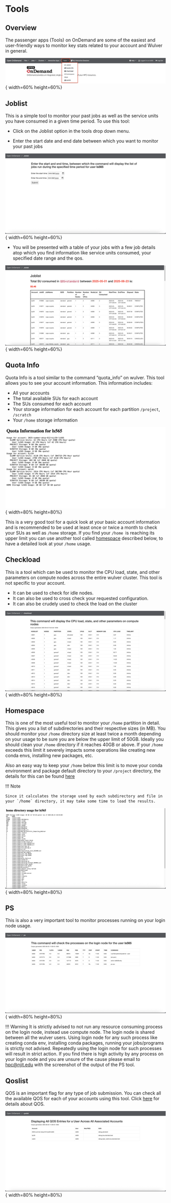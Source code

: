 # Tools

## Overview

The passenger apps (Tools) on OnDemand are some of the easiest and user-friendly ways to monitor key stats related to your account and Wulver in general.

![tools-dropdown.png](../assets/ondemand/tools/tools-dropdown.png){ width=60% height=60%}


## Joblist

This is a simple tool to monitor your past jobs as well as the service units you have consumed in a given time period. To use this tool:

- Click on the Joblist option in the tools drop down menu.

- Enter the start date and end date between which you want to monitor your past jobs

![joblist-date-input.png](../assets/ondemand/tools/joblist-date-input.png){ width=60% height=60%}

- You will be presented with a table of your jobs with a few job details atop which you find information like service units consumed, your specified date range and the qos.

![joblist-output.png](../assets/ondemand/tools/joblist-output.png){ width=60% height=60%}


## Quota Info

Quota Info is a tool similar to the command “quota_info” on wulver. This tool allows you to see your account information. This information includes:

- All your accounts
- The total available SUs for each account
- The SUs consumed for each account
- Your storage information for each account for each partition `/project`, `/scratch`
- Your `/home` storage information

![quota-info-output.png](../assets/ondemand/tools/quota-info-output.png){ width=80% height=80%}

This is a very good tool for a quick look at your basic account information and is recommended to be used at least once or twice a month to check your SUs as well as `/home` storage. If you find your `/home `is reaching its upper limit you can use another tool called [homespace](#homespace) described below, to have a detailed look at your `/home` usage.


## Checkload

This is a tool which can be used to monitor the CPU load, state, and other parameters on compute nodes across the entire wulver cluster. This tool is not specific to your account.

- It can be used to check for idle nodes.
- It can also be used to cross check your requested configuration.
- It can also be crudely used to check the load on the cluster

![checkload-output.png](../assets/ondemand/tools/checkload-output.png){ width=80% height=80%}


## Homespace

This is one of the most useful tool to monitor your `/home` partition in detail. This gives you a list of subdirectories and their respective sizes (in MB). You should monitor your `/home` directory size at least twice a month depending on your usage to be sure you are below the upper limit of 50GB. Ideally you should clean your `/home` directory if it reaches 40GB or above. If your `/home` exceeds this limit it severely impacts some operations like creating new conda envs, installing new packages, etc.

Also an easy way to keep your `/home` below this limit is to move your conda environment and package default directory to your `/project` directory, the details for this can be found [here](../Software/programming/python/conda.md#export-conda-environment)

!!! Note

    Since it calculates the storage used by each subdirectory and file in your `/home` directory, it may take some time to load the results.

![homespace-ouput.png](../assets/ondemand/tools/homespace-ouput.png){ width=80% height=80%}

## PS

This is also a very important tool to monitor processes running on your login node usage. 

![ps-output.png](../assets/ondemand/tools/ps-output.png){ width=80% height=80%}

!!! Warning
    It is strictly advised to not run any resource consuming process on the login node, instead use compute node. The login node is shared between all the wulver users. Using login node for any such process like creating conda env, installing conda packages, running your jobs/programs is strictly not advised. Repeatedly using the login node for such processes will result in strict action. If you find there is high activity by any process on your login node and you are unsure of the cause please email to [hpc@njit.edu](mailto:hpc@njit.edu) with the screenshot of the output of the PS tool.


## Qoslist

QOS is an important flag for any type of job submission. You can check all the available QOS for each of your accounts using this tool. Click [here](../Software/slurm/slurm.md#partition-use-partition) for details about QOS.

![qoslist-output.png](../assets/ondemand/tools/qoslist-output.png){ width=80% height=80%}